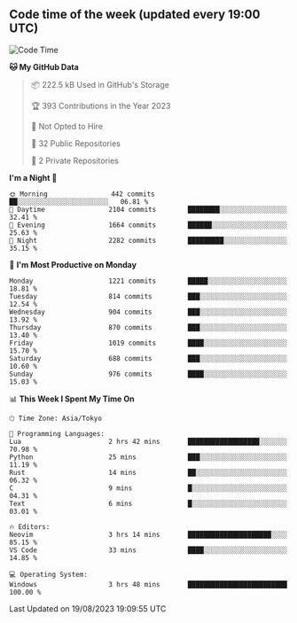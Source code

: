 ## Code time of the week (updated every 19:00 UTC)

<!--START_SECTION:waka-->
![Code Time](http://img.shields.io/badge/Code%20Time-1%2C968%20hrs%2011%20mins-blue)

**🐱 My GitHub Data** 

> 📦 222.5 kB Used in GitHub's Storage 
 > 
> 🏆 393 Contributions in the Year 2023
 > 
> 🚫 Not Opted to Hire
 > 
> 📜 32 Public Repositories 
 > 
> 🔑 2 Private Repositories 
 > 
**I'm a Night 🦉** 

```text
🌞 Morning                442 commits         ██░░░░░░░░░░░░░░░░░░░░░░░   06.81 % 
🌆 Daytime                2104 commits        ████████░░░░░░░░░░░░░░░░░   32.41 % 
🌃 Evening                1664 commits        ██████░░░░░░░░░░░░░░░░░░░   25.63 % 
🌙 Night                  2282 commits        █████████░░░░░░░░░░░░░░░░   35.15 % 
```
📅 **I'm Most Productive on Monday** 

```text
Monday                   1221 commits        █████░░░░░░░░░░░░░░░░░░░░   18.81 % 
Tuesday                  814 commits         ███░░░░░░░░░░░░░░░░░░░░░░   12.54 % 
Wednesday                904 commits         ███░░░░░░░░░░░░░░░░░░░░░░   13.92 % 
Thursday                 870 commits         ███░░░░░░░░░░░░░░░░░░░░░░   13.40 % 
Friday                   1019 commits        ████░░░░░░░░░░░░░░░░░░░░░   15.70 % 
Saturday                 688 commits         ███░░░░░░░░░░░░░░░░░░░░░░   10.60 % 
Sunday                   976 commits         ████░░░░░░░░░░░░░░░░░░░░░   15.03 % 
```


📊 **This Week I Spent My Time On** 

```text
🕑︎ Time Zone: Asia/Tokyo

💬 Programming Languages: 
Lua                      2 hrs 42 mins       ██████████████████░░░░░░░   70.98 % 
Python                   25 mins             ███░░░░░░░░░░░░░░░░░░░░░░   11.19 % 
Rust                     14 mins             ██░░░░░░░░░░░░░░░░░░░░░░░   06.32 % 
C                        9 mins              █░░░░░░░░░░░░░░░░░░░░░░░░   04.31 % 
Text                     6 mins              █░░░░░░░░░░░░░░░░░░░░░░░░   03.01 % 

🔥 Editors: 
Neovim                   3 hrs 14 mins       █████████████████████░░░░   85.15 % 
VS Code                  33 mins             ████░░░░░░░░░░░░░░░░░░░░░   14.85 % 

💻 Operating System: 
Windows                  3 hrs 48 mins       █████████████████████████   100.00 % 
```


 Last Updated on 19/08/2023 19:09:55 UTC
<!--END_SECTION:waka-->